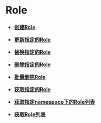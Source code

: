 # Role<a name="cce_02_0301"></a>

-   **[创建Role](创建Role.md)**  

-   **[更新指定的Role](更新指定的Role.md)**  

-   **[替换指定的Role](替换指定的Role.md)**  

-   **[删除指定的Role](删除指定的Role.md)**  

-   **[批量删除Role](批量删除Role.md)**  

-   **[获取指定的Role](获取指定的Role.md)**  

-   **[获取指定namespace下的Role列表](获取指定namespace下的Role列表.md)**  

-   **[获取Role列表](获取Role列表.md)**  



